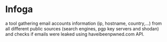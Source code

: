 # Infoga
 a tool gathering email accounts information (ip, hostname, country,…) from all different public sources (search engines, pgp key servers and shodan) and checks if emails were leaked using haveibeenpwned.com API.
